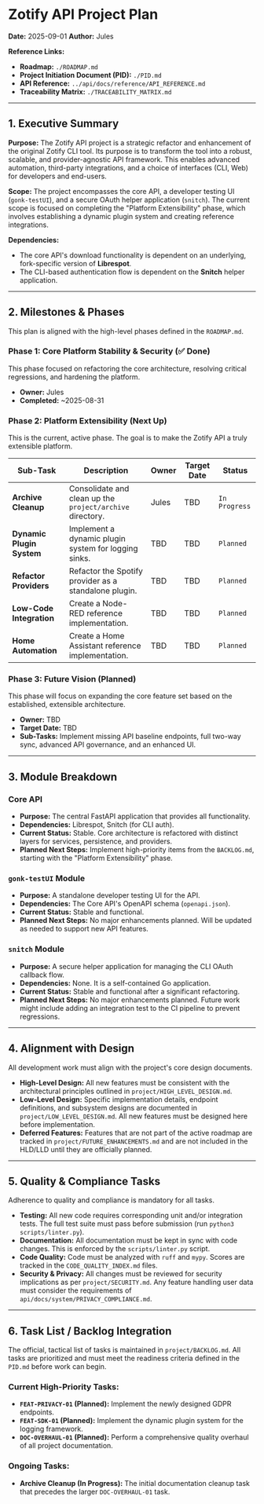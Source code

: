 # Zotify API Project Plan

**Date:** 2025-09-01
**Author:** Jules

**Reference Links:**
- **Roadmap:** `./ROADMAP.md`
- **Project Initiation Document (PID):** `./PID.md`
- **API Reference:** `../api/docs/reference/API_REFERENCE.md`
- **Traceability Matrix:** `./TRACEABILITY_MATRIX.md`

---

## 1. Executive Summary

**Purpose:**
The Zotify API project is a strategic refactor and enhancement of the original Zotify CLI tool. Its purpose is to transform the tool into a robust, scalable, and provider-agnostic API framework. This enables advanced automation, third-party integrations, and a choice of interfaces (CLI, Web) for developers and end-users.

**Scope:**
The project encompasses the core API, a developer testing UI (`gonk-testUI`), and a secure OAuth helper application (`snitch`). The current scope is focused on completing the "Platform Extensibility" phase, which involves establishing a dynamic plugin system and creating reference integrations.

**Dependencies:**
- The core API's download functionality is dependent on an underlying, fork-specific version of **Librespot**.
- The CLI-based authentication flow is dependent on the **Snitch** helper application.

---

## 2. Milestones & Phases

This plan is aligned with the high-level phases defined in the `ROADMAP.md`.

### Phase 1: Core Platform Stability & Security (✅ Done)
This phase focused on refactoring the core architecture, resolving critical regressions, and hardening the platform.
- **Owner:** Jules
- **Completed:** ~2025-08-31

### Phase 2: Platform Extensibility (Next Up)
This is the current, active phase. The goal is to make the Zotify API a truly extensible platform.

| Sub-Task | Description | Owner | Target Date | Status |
|---|---|---|---|---|
| **Archive Cleanup** | Consolidate and clean up the `project/archive` directory. | Jules | TBD | `In Progress` |
| **Dynamic Plugin System**| Implement a dynamic plugin system for logging sinks. | TBD | TBD | `Planned` |
| **Refactor Providers** | Refactor the Spotify provider as a standalone plugin. | TBD | TBD | `Planned` |
| **Low-Code Integration**| Create a Node-RED reference implementation. | TBD | TBD | `Planned` |
| **Home Automation** | Create a Home Assistant reference implementation. | TBD | TBD | `Planned` |

### Phase 3: Future Vision (Planned)
This phase will focus on expanding the core feature set based on the established, extensible architecture.
- **Owner:** TBD
- **Target Date:** TBD
- **Sub-Tasks:** Implement missing API baseline endpoints, full two-way sync, advanced API governance, and an enhanced UI.

---

## 3. Module Breakdown

### Core API
- **Purpose:** The central FastAPI application that provides all functionality.
- **Dependencies:** Librespot, Snitch (for CLI auth).
- **Current Status:** Stable. Core architecture is refactored with distinct layers for services, persistence, and providers.
- **Planned Next Steps:** Implement high-priority items from the `BACKLOG.md`, starting with the "Platform Extensibility" phase.

### `gonk-testUI` Module
- **Purpose:** A standalone developer testing UI for the API.
- **Dependencies:** The Core API's OpenAPI schema (`openapi.json`).
- **Current Status:** Stable and functional.
- **Planned Next Steps:** No major enhancements planned. Will be updated as needed to support new API features.

### `snitch` Module
- **Purpose:** A secure helper application for managing the CLI OAuth callback flow.
- **Dependencies:** None. It is a self-contained Go application.
- **Current Status:** Stable and functional after a significant refactoring.
- **Planned Next Steps:** No major enhancements planned. Future work might include adding an integration test to the CI pipeline to prevent regressions.

---

## 4. Alignment with Design

All development work must align with the project's core design documents.
- **High-Level Design:** All new features must be consistent with the architectural principles outlined in `project/HIGH_LEVEL_DESIGN.md`.
- **Low-Level Design:** Specific implementation details, endpoint definitions, and subsystem designs are documented in `project/LOW_LEVEL_DESIGN.md`. All new features must be designed here before implementation.
- **Deferred Features:** Features that are not part of the active roadmap are tracked in `project/FUTURE_ENHANCEMENTS.md` and are not included in the HLD/LLD until they are officially planned.

---

## 5. Quality & Compliance Tasks

Adherence to quality and compliance is mandatory for all tasks.
- **Testing:** All new code requires corresponding unit and/or integration tests. The full test suite must pass before submission (run `python3 scripts/linter.py`).
- **Documentation:** All documentation must be kept in sync with code changes. This is enforced by the `scripts/linter.py` script.
- **Code Quality:** Code must be analyzed with `ruff` and `mypy`. Scores are tracked in the `CODE_QUALITY_INDEX.md` files.
- **Security & Privacy:** All changes must be reviewed for security implications as per `project/SECURITY.md`. Any feature handling user data must consider the requirements of `api/docs/system/PRIVACY_COMPLIANCE.md`.

---

## 6. Task List / Backlog Integration

The official, tactical list of tasks is maintained in `project/BACKLOG.md`. All tasks are prioritized and must meet the readiness criteria defined in the `PID.md` before work can begin.

### Current High-Priority Tasks:
- **`FEAT-PRIVACY-01` (Planned):** Implement the newly designed GDPR endpoints.
- **`FEAT-SDK-01` (Planned):** Implement the dynamic plugin system for the logging framework.
- **`DOC-OVERHAUL-01` (Planned):** Perform a comprehensive quality overhaul of all project documentation.

### Ongoing Tasks:
- **Archive Cleanup (In Progress):** The initial documentation cleanup task that precedes the larger `DOC-OVERHAUL-01` task.
